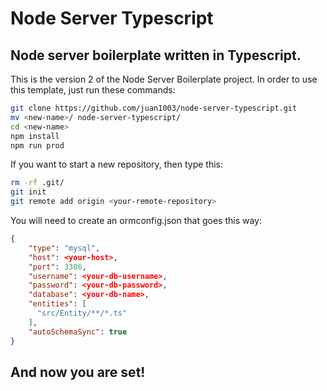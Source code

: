 # Node Server Typescript
## Node server boilerplate written in Typescript.

This is the version 2 of the Node Server Boilerplate project. In order to use this template, just run these commands:

```sh
git clone https://github.com/juan1003/node-server-typescript.git
mv <new-name>/ node-server-typescript/
cd <new-name>
npm install
npm run prod
```
If you want to start a new repository, then type this:

```sh
rm -rf .git/
git init
git remote add origin <your-remote-repository>
```

You will need to create an ormconfig.json that goes this way:

```json
{
    "type": "mysql",
    "host": <your-host>,
    "port": 3306,
    "username": <your-db-username>,
    "password": <your-db-password>,
    "database": <your-db-name>,
    "entities": [
      "src/Entity/**/*.ts"
    ],
    "autoSchemaSync": true
}
```

And now you are set! 
-